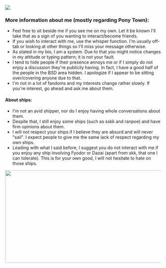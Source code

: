 ![](https://64.media.tumblr.com/15dd539bcb4beb030808ece70c1e1c84/7aaf352ab78e92c2-5a/s2048x3072/1c0ddd667528820badeb20183dc2dacb55941acb.pnj)
### More information about me (mostly regarding Pony Town):
+ Feel free to sit beside me if you see me on my own. Let it be known I'll take that as a sign of you wanting to interact/become friends.
+ If you wish to interact with me, use the whisper function. I'm usually off-tab or looking at other things so I'll miss your message otherwise.
+ As stated in my bio, I am a system. Due to that you might notice changes in my attitude or typing pattern; it is not your fault.
+ I tend to hide people if their presence annoys me or if I simply do not enjoy a discussion they're publicily having. In fact, I have a good half of the people in the BSD area hidden. I apologize if I appear to be sitting over/covering anyone due to that.
+ I'm not in a lot of fandoms and my interests change rather slowly. If you're interest, go ahead and ask me about them.

#### About ships:
+ I'm not an avid shipper, nor do I enjoy having whole conversations about them.
+ Despite that, I still enjoy some ships (such as sskk and ranpoe) and have firm opinions about them.
+ I will not respect your ships if I believe they are absurd and will never "sail". I expect people to give me the same lack of respect regarding my own ships.
+ Leading with what I said before, I suggest you do not interact with me if you enjoy any ship involving Fyodor or Dazai (apart from skk, that one I can tolerate). This is for your own good, I will not hesitate to hate on those ships.

<p align="center">
  <img width="800" height="300" src="https://i.pinimg.com/736x/62/12/1c/62121c687612a31a24d3195417b589ee.jpg">
</p>
